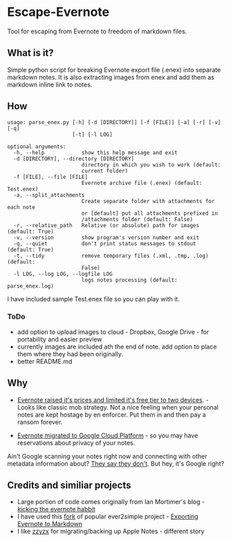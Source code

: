 # Escape-Evernote
Tool for escaping from Evernote to freedom of markdown files.

## What is it?

Simple python script for breaking Evernote export file (.enex) into separate markdown notes. It is also extracting images from enex and add them as markdown inline link to notes.

## How

```
usage: parse_enex.py [-h] [-d [DIRECTORY]] [-f [FILE]] [-a] [-r] [-v] [-q]
                     [-t] [-l LOG]

optional arguments:
  -h, --help            show this help message and exit
  -d [DIRECTORY], --directory [DIRECTORY]
                        directory in which you wish to work (default:
                        current folder)
  -f [FILE], --file [FILE]
                        Evernote archive file (.enex) (default: Test.enex)
  -a, --split_attachments
                        Create separate folder with attachments for each note
                        or [default] put all attachments prefixed in
                        /attachments folder (default: False)
  -r, --relative_path   Relative (or absolute) path for images (default: True)
  -v, --version         show program's version number and exit
  -q, --quiet           don't print status messages to stdout (default: True)
  -t, --tidy            remove temporary files (.xml, .tmp, .log) (default:
                        False)
  -l LOG, --log LOG, --logfile LOG
                        logs notes processing (default: parse_enex.log)
```

I have included sample Test.enex file so you can play with it. 

### ToDo

* add option to upload images to cloud - Dropbox, Google Drive - for portability and easier preview
* currently images are included ath the end of note.  add option to place them where they had been originally.
* better README.md

## Why

* [Evernote raised it's prices and limited it's free tier to two devices](https://blog.evernote.com/blog/2016/06/28/changes-to-evernotes-pricing-plans/). - Looks like classic mob strategy. Not a nice feeling when your personal notes are kept hostage by en enforcer.  Put them in and then pay a ransom forever.

* [Evernote migrated to Google Cloud Platform](https://blog.evernote.com/blog/2016/09/13/evernotes-future-cloud/) - so you may have reservations about privacy of your notes.  

Ain't Google scanning your notes right now and connecting with other metadata information about? [They say they don't](https://help.evernote.com/hc/en-us/articles/226885427-FAQ-About-Migration-to-Google-Cloud-Platform). But hey, it's Google right?

## Credits and similiar projects

* Large portion of code comes originally from Ian Mortimer's blog - [kicking the evernote habbit](https://ianmorty.co.uk/kicking-the-evernote-habbit.html)
* I have used this [fork](https://github.com/dougdiego/ever2simple) of popular ever2simple project - [Exporting Evernote to Markdown](https://diego.org/2016/08/31/exporting-evernote-to-markdown/)
* I like [zzyzx](https://github.com/ambv/zzyzx) for migrating/backing up Apple Notes  - different story

